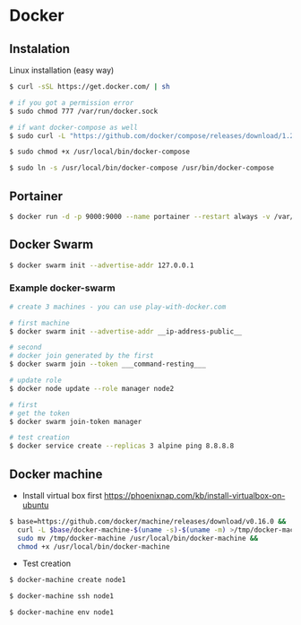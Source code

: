 # Docker

## Instalation

Linux installation (easy way)

```sh
$ curl -sSL https://get.docker.com/ | sh

# if you got a permission error
$ sudo chmod 777 /var/run/docker.sock

# if want docker-compose as well
$ sudo curl -L "https://github.com/docker/compose/releases/download/1.26.2/docker-compose-$(uname -s)-$(uname -m)" -o /usr/local/bin/docker-compose

$ sudo chmod +x /usr/local/bin/docker-compose

$ sudo ln -s /usr/local/bin/docker-compose /usr/bin/docker-compose
```

## Portainer

```sh
$ docker run -d -p 9000:9000 --name portainer --restart always -v /var/run/docker.sock:/var/run/docker.sock -v /home/ramuspedro/Desenvolvimento/Portainer/data:/data portainer/portainer
```

## Docker Swarm

```sh
$ docker swarm init --advertise-addr 127.0.0.1
``` 

### Example docker-swarm

```sh
# create 3 machines - you can use play-with-docker.com

# first machine
$ docker swarm init --advertise-addr __ip-address-public__

# second
# docker join generated by the first
$ docker swarm join --token ___command-resting___

# update role
$ docker node update --role manager node2

# first
# get the token
$ docker swarm join-token manager

# test creation
$ docker service create --replicas 3 alpine ping 8.8.8.8
```

## Docker machine

- Install virtual box first https://phoenixnap.com/kb/install-virtualbox-on-ubuntu

```sh
$ base=https://github.com/docker/machine/releases/download/v0.16.0 &&
  curl -L $base/docker-machine-$(uname -s)-$(uname -m) >/tmp/docker-machine &&
  sudo mv /tmp/docker-machine /usr/local/bin/docker-machine &&
  chmod +x /usr/local/bin/docker-machine
```

- Test creation

```sh
$ docker-machine create node1

$ docker-machine ssh node1

$ docker-machine env node1
``` 